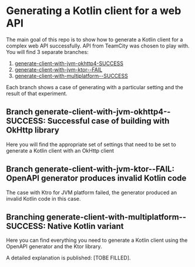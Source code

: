 # Generating a Kotlin client for a web API
The main goal of this repo is to show how to generate a Kotlin client for a complex web API successfully.
API from TeamCity was chosen to play with.
You will find 3 separate branches:
1) [generate-client-with-jvm-okhttp4-SUCCESS](https://github.com/mariakrol/open-api-playground/tree/generate-client-with-jvm-okhttp4--SUCCESS)
2) [generate-client-with-jvm-ktor--FAIL](https://github.com/mariakrol/open-api-playground/tree/generate-client-with-jvm-ktor--FAIL)
3) [generate-client-with-multiplatform--SUCCESS](https://github.com/mariakrol/open-api-playground/tree/generate-client-with-multiplatform--SUCCESS)

Each branch shows a case of generating with a particular setting and the result of that experiment.

## Branch generate-client-with-jvm-okhttp4--SUCCESS: Successful case of building with OkHttp library
Here you will find the appropriate set of settings that need to be set to generate a Kotlin client with an OkHttp client

## Branch generate-client-with-jvm-ktor--FAIL: OpenAPI generator produces invalid Kotlin code
The case with Ktro for JVM platform failed, the generator produced an invalid Kotlin code in this case.

## Branching generate-client-with-multiplatform--SUCCESS: Native Kotlin variant
Here you can find everything you need to generate a Kotlin client using the OpenAPI generator and the Ktor library. 

A detailed explanation is published: [TOBE FILLED].
